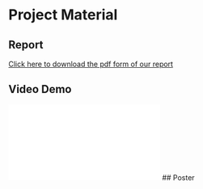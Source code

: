 # Project Material

## Report
[Click here to download the pdf form of our report](Rotating_Elves_Project_Report_compressed.pdf)

## Video Demo
<iframe src="//player.bilibili.com/player.html?aid=993541205&bvid=BV19x4y1A7Zz&cid=1055559404&page=1" scrolling="no" border="0" frameborder="no" framespacing="0" allowfullscreen="true"> </iframe>
## Poster

